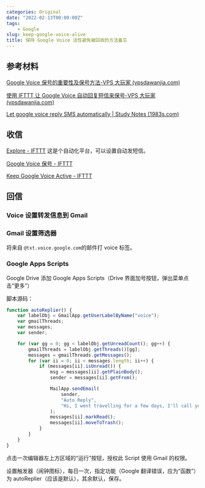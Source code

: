 ```yaml
---
categories: Original
date: "2022-02-13T00:00:00Z"
tags:
    - Google
slug: keep-google-voice-alive
title: 保持 Google Voice 活性避免被回收的方法备忘
---
```


## 参考材料

[Google Voice 保号的重要性及保号方法-VPS 大玩家 (vpsdawanjia.com)](https://www.vpsdawanjia.com/801.html)

[使用 IFTTT 让 Google Voice 自动回复短信来保号-VPS 大玩家 (vpsdawanjia.com)](https://www.vpsdawanjia.com/1452.html)

[Let google voice reply SMS automatically | Study Notes (1983s.com)](https://www.1983s.com/1385.html)

## 收信

[Explore - IFTTT](https://ifttt.com/explore) 这是个自动化平台，可以设置自动发短信。

[Google Voice 保号 - IFTTT](https://ifttt.com/applets/SMGSYPzw-google-voice)

[Keep Google Voice Active - IFTTT](https://ifttt.com/applets/wtSmReHc-keep-google-voice-active)

## 回信

### Voice 设置转发信息到 Gmail

### Gmail 设置筛选器

将来自 `@txt.voice.google.com`的邮件打 voice 标签。

### Google Apps Scripts

Google Drive 添加 Google Apps Scripts（Drive 界面加号按钮，弹出菜单点击“更多”）

脚本源码：

```javascript
function autoReplier() {
    var labelObj = GmailApp.getUserLabelByName("voice");
    var gmailThreads;
    var messages;
    var sender;

    for (var gg = 0; gg < labelObj.getUnreadCount(); gg++) {
        gmailThreads = labelObj.getThreads()[gg];
        messages = gmailThreads.getMessages();
        for (var ii = 0; ii < messages.length; ii++) {
            if (messages[ii].isUnread()) {
                msg = messages[ii].getPlainBody();
                sender = messages[ii].getFrom();

                MailApp.sendEmail(
                    sender,
                    "Auto Reply",
                    "Hi, I went travelling for a few days, I'll call you later.",
                );
                messages[ii].markRead();
                messages[ii].moveToTrash();
            }
        }
    }
}
```

点击一次编辑器左上方区域的“运行”按钮，授权此 Script 使用 Gmail 的权限。

设置触发器（闹钟图标），每日一次，指定功能（Google 翻译错误，应为“函数”）为 autoReplier（应该是默认），其余默认，保存。

